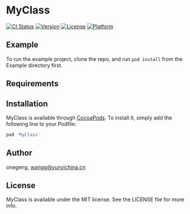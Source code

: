 # MyClass

[![CI Status](http://img.shields.io/travis/onegeng/MyClass.svg?style=flat)](https://travis-ci.org/onegeng/MyClass)
[![Version](https://img.shields.io/cocoapods/v/MyClass.svg?style=flat)](http://cocoapods.org/pods/MyClass)
[![License](https://img.shields.io/cocoapods/l/MyClass.svg?style=flat)](http://cocoapods.org/pods/MyClass)
[![Platform](https://img.shields.io/cocoapods/p/MyClass.svg?style=flat)](http://cocoapods.org/pods/MyClass)

## Example

To run the example project, clone the repo, and run `pod install` from the Example directory first.

## Requirements

## Installation

MyClass is available through [CocoaPods](http://cocoapods.org). To install
it, simply add the following line to your Podfile:

```ruby
pod 'MyClass'
```

## Author

onegeng, wangg@yunyichina.cn

## License

MyClass is available under the MIT license. See the LICENSE file for more info.
